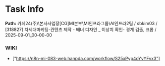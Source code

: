 # Task Info

**Path:** 카페24(주)\본사사업장\[CG]MI본부\MI인프라그룹\AI인프라2팀 / sbkim03 / [318827] 차세대마케팅-컨텐츠 제작 - 배너 디자인 _ 이상치 확인- 경계 검출, 크롭 / 2025-09-01_00-00-00

### WIKI
- ["https://n8n-mi-083-web.hanpda.com/workflow/S25xPyp4oYvYFvx3"]

